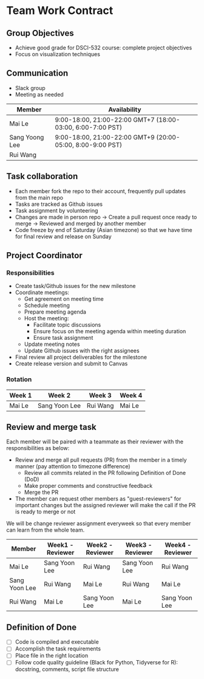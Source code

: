 # Team Work Contract

## Group Objectives
  * Achieve good grade for DSCI-532 course: complete project objectives
  * Focus on visualization techniques

## Communication
* Slack group
* Meeting as needed

Member | Availability
-------|---------
Mai Le| 9:00-18:00, 21:00-22:00 GMT+7 (18:00-03:00, 6:00-7:00 PST)
Sang Yoong Lee| 9:00-18:00, 21:00-22:00 GMT+9 (20:00-05:00, 8:00-9:00 PST)
Rui Wang| 

## Task collaboration
* Each member fork the repo to their account, frequently pull updates from the main repo
* Tasks are tracked as Github issues
* Task assignment by volunteering
* Changes are made in person repo -> Create a pull request once ready to merge -> Reviewed and merged by another member
* Code freeze by end of Saturday (Asian timezone) so that we have time for final review and release on Sunday

## Project Coordinator 
### Responsibilities
* Create task/Github issues for the new milestone
* Coordinate meetings: 
  * Get agreement on meeting time
  * Schedule meeting
  * Prepare meeting agenda
  * Host the meeting: 
    * Facilitate topic discussions
    * Ensure focus on the meeting agenda within meeting duration
    * Ensure task assignment
  * Update meeting notes
  * Update Github issues with the right assignees
* Final review all project deliverables for the milestone
* Create release version and submit to Canvas

### Rotation
Week 1|Week 2| Week 3| Week 4
------|------|-------|-------
Mai Le|Sang Yoon Lee|Rui Wang|Mai Le

## Review and merge task
Each member will be paired with a teammate as their reviewer with the responsibilities as below:
* Review and merge all pull requests (PR) from the member in a timely manner (pay attention to timezone difference)
  * Review all commits related in the PR following Definition of Done (DoD)
  * Make proper comments and constructive feedback
  * Merge the PR
* The member can request other members as "guest-reviewers" for important changes but the assigned reviewer will make the call if the PR is ready to merge or not

We will be change reviewer assignment everyweek so that every member can learn from the whole team.

Member | Week1 - Reviewer|Week2 - Reviewer|Week3 - Reviewer|Week4 - Reviewer
-------|-----------------|----------------|----------------|-----------------|
Mai Le| Sang Yoon Lee| Rui Wang|Sang Yoon Lee|Rui Wang
Sang Yoon Lee| Rui Wang| Mai Le |Rui Wang| Mai Le
Rui Wang|Mai Le |Sang Yoon Lee|Mai Le |Sang Yoon Lee


## Definition of Done
- [ ] Code is compiled and executable
- [ ] Accomplish the task requirements
- [ ] Place file in the right location
- [ ] Follow code quality guideline (Black for Python, Tidyverse for R): docstring, comments, script file structure
